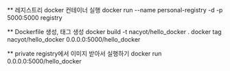 
** 레지스트리 docker 컨테이너 실행
  docker run --name personal-registry -d -p 5000:5000 registry
  
** Dockerfile 생성, 태그 생성
  docker build -t nacyot/hello_docker .
  docker tag nacyot/hello_docker 0.0.0.0:5000/hello_docker

** private registry에서 이미지 받아서 실행하기
  docker run 0.0.0.0:5000/hello_docker
